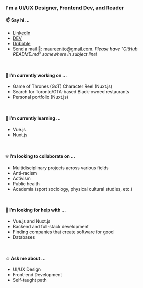 <!--
**maureento8888/maureento8888** is a ✨ _special_ ✨ repository because its `README.md` (this file) appears on your GitHub profile. -->

### I'm a UI/UX Designer, Frontend Dev, and Reader

<h4>📫 Say hi ...</h4>
<ul>
  <li><a href="https://www.linkedin.com/in/maureento" target="_blank" rel="noopener noreferral" alt="LinkedIn">LinkedIn</a></li>
  <li><a href="https://dev.to/maureento8888" target="_blank" rel="noopener noreferral" alt="dev.to">DEV</a></li>
  <li><a href="https://dribbble.com/maureen_to" target="_blank" rel="noopener noreferral" alt="Dribbble">Dribbble</a></li>
  <li>Send a mail 🐌: <a href="mailto:maureenito@gmail.com" target="_blank" rel="noopener noreferral">maureenito@gmail.com</a>.<em> Please have "GitHub README.md" somewhere in subject line!</em></li>
</ul>
<br>
  <h4>🔭 I’m currently working on ...</h4>
<uL>
  <li>Game of Thrones (GoT) Character Reel (Nuxt.js)</li>
  <li>Search for Toronto/GTA-based Black-owned restaurants</li>
  <li>Personal portfolio (Nuxt.js)</li>
</ul>
<br>
  <h4>🌱 I’m currently learning ...</h4>
<ul>
  <li>Vue.js</li>
  <li>Nuxt.js</li>
</ul>
<br>
  <h4>💡 I’m looking to collaborate on ...</h4>
<ul>
  <li>Multidisciplinary projects across various fields</li>
  <li>Anti-racism</li>
  <li>Activism</li>
  <li>Public health</li>
  <li>Academia (sport sociology, physical cultural studies, etc.)</li>
</ul>
<br>
  <h4>💬 I’m looking for help with ...</h4>
<ul>
  <li>Vue.js and Nuxt.js</li>
  <li>Backend and full-stack development</li>
  <li>Finding companies that create software for good</li>
  <li>Databases</li>
</ul>
<br>
  <h4>☺️ Ask me about ...</h4>
<ul>
  <li>UI/UX Design</li>
  <li>Front-end Development</li>
  <li>Self-taught path</li>
</ul>
